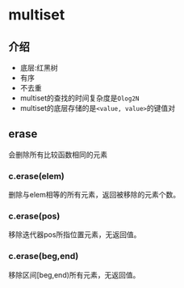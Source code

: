 # multiset

## 介绍
* 底层:红黑树
* 有序
* 不去重
* multiset的查找的时间复杂度是`Olog2N`
* multiset的底层存储的是`<value, value>`的键值对

## erase
会删除所有比较函数相同的元素

### c.erase(elem)

删除与elem相等的所有元素，返回被移除的元素个数。

### c.erase(pos)

移除迭代器pos所指位置元素，无返回值。

### c.erase(beg,end)

移除区间[beg,end)所有元素，无返回值。


